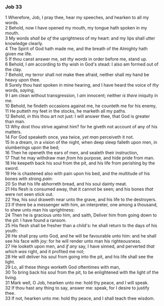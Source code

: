 ### Job 33

1 Wherefore, Job, I pray thee, hear my speeches, and hearken to all my words.  
2 Behold, now I have opened my mouth, my tongue hath spoken in my mouth.  
3 My words *shall be of* the uprightness of my heart: and my lips shall utter knowledge clearly.  
4 The Spirit of God hath made me, and the breath of the Almighty hath given me life.  
5 If thou canst answer me, set *thy words* in order before me, stand up.  
6 Behold, I *am* according to thy wish in God's stead: I also am formed out of the clay.  
7 Behold, my terror shall not make thee afraid, neither shall my hand be heavy upon thee.  
8 Surely thou hast spoken in mine hearing, and I have heard the voice of *thy* words, *saying*,  
9 I am clean without transgression, I *am* innocent; neither *is there* iniquity in me.  
10 Behold, he findeth occasions against me, he counteth me for his enemy,  
11 He putteth my feet in the stocks, he marketh all my paths.  
12 Behold, *in* this thou art not just: I will answer thee, that God is greater than man.  
13 Why dost thou strive against him? for he giveth not account of any of his matters.  
14 For God speaketh once, yea twice, *yet man* perceiveth it not.  
15 In a dream, in a vision of the night, when deep sleep falleth upon men, in slumberings upon the bed;  
16 Then he openeth the ears of men, and sealeth their instruction,  
17 That he may withdraw man *from his* purpose, and hide pride from man.  
18 He keepeth back his soul from the pit, and his life from perishing by the sword.  
19 He is chastened also with pain upon his bed, and the multitude of his bones with strong *pain*:  
20 So that his life abhorreth bread, and his soul dainty meat.  
21 His flesh is consumed away, that it cannot be seen; and his bones *that* were not seen stick out.  
22 Yea, his soul draweth near unto the grave, and his life to the destroyers.  
23 If there be a messenger with him, an interpreter, one among a thousand, to shew unto man his uprightness:  
24 Then he is gracious unto him, and saith, Deliver him from going down to the pit: I have found a ransom.  
25 His flesh shall be fresher than a child's: he shall return to the days of his youth:  
26 He shall pray unto God, and he will be favourable unto him: and he shall see his face with joy: for he will render unto man his righteousness.  
27 He looketh upon men, and *if any* say, I have sinned, and perverted *that which was* right, and it profited me not;  
28 He will deliver his soul from going into the pit, and his life shall see the light.  
29 Lo, all these *things* worketh God oftentimes with man,  
30 To bring back his soul from the pit, to be enlightened with the light of the living.  
31 Mark well, O Job, hearken unto me: hold thy peace, and I will speak.  
32 If thou hast any thing to say, answer me: speak, for I desire to justify thee.  
33 If not, hearken unto me: hold thy peace, and I shall teach thee wisdom.  
